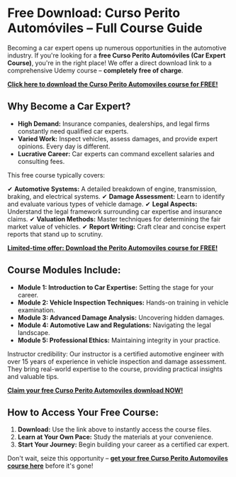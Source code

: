 # Free Download: Curso Perito Automóviles – Full Course Guide

Becoming a car expert opens up numerous opportunities in the automotive industry. If you're looking for a **free Curso Perito Automóviles (Car Expert Course)**, you're in the right place! We offer a direct download link to a comprehensive Udemy course – **completely free of charge**.

[**Click here to download the Curso Perito Automoviles course for FREE!**](https://udemywork.com/curso-perito-automoviles)

## Why Become a Car Expert?

*   **High Demand:** Insurance companies, dealerships, and legal firms constantly need qualified car experts.
*   **Varied Work:** Inspect vehicles, assess damages, and provide expert opinions. Every day is different.
*   **Lucrative Career:** Car experts can command excellent salaries and consulting fees.

This free course typically covers:

✔ **Automotive Systems:** A detailed breakdown of engine, transmission, braking, and electrical systems.
✔ **Damage Assessment:** Learn to identify and evaluate various types of vehicle damage.
✔ **Legal Aspects:** Understand the legal framework surrounding car expertise and insurance claims.
✔ **Valuation Methods:** Master techniques for determining the fair market value of vehicles.
✔ **Report Writing:** Craft clear and concise expert reports that stand up to scrutiny.

[**Limited-time offer: Download the Perito Automoviles course for FREE!**](https://udemywork.com/curso-perito-automoviles)

## Course Modules Include:

*   **Module 1: Introduction to Car Expertise:** Setting the stage for your career.
*   **Module 2: Vehicle Inspection Techniques:** Hands-on training in vehicle examination.
*   **Module 3: Advanced Damage Analysis:** Uncovering hidden damages.
*   **Module 4: Automotive Law and Regulations:** Navigating the legal landscape.
*   **Module 5: Professional Ethics:** Maintaining integrity in your practice.

Instructor credibility: Our instructor is a certified automotive engineer with over 15 years of experience in vehicle inspection and damage assessment. They bring real-world expertise to the course, providing practical insights and valuable tips.

[**Claim your free Curso Perito Automoviles download NOW!**](https://udemywork.com/curso-perito-automoviles)

## How to Access Your Free Course:

1.  **Download:** Use the link above to instantly access the course files.
2.  **Learn at Your Own Pace:** Study the materials at your convenience.
3.  **Start Your Journey:** Begin building your career as a certified car expert.

Don't wait, seize this opportunity – **[get your free Curso Perito Automoviles course here](https://udemywork.com/curso-perito-automoviles)** before it's gone!
